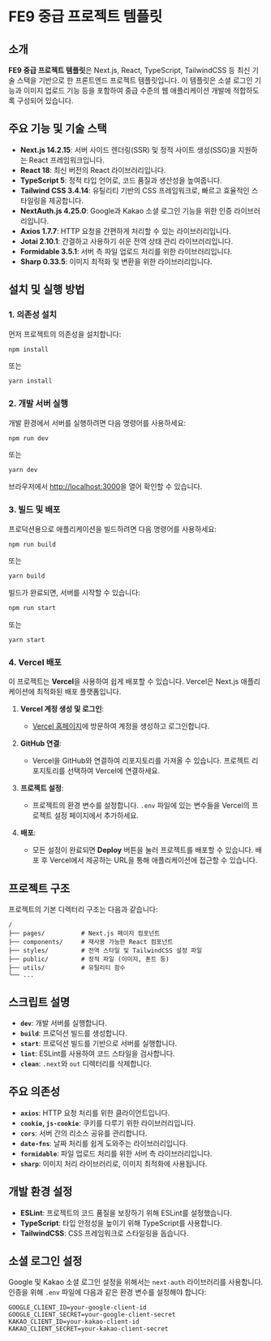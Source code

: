 # FE9 중급 프로젝트 템플릿

## 소개

**FE9 중급 프로젝트 템플릿**은 Next.js, React, TypeScript, TailwindCSS 등 최신 기술 스택을 기반으로 한 프론트엔드 프로젝트 템플릿입니다. 이 템플릿은 소셜 로그인 기능과 이미지 업로드 기능 등을 포함하여 중급 수준의 웹 애플리케이션 개발에 적합하도록 구성되어 있습니다.

## 주요 기능 및 기술 스택

- **Next.js 14.2.15**: 서버 사이드 렌더링(SSR) 및 정적 사이트 생성(SSG)을 지원하는 React 프레임워크입니다.
- **React 18**: 최신 버전의 React 라이브러리입니다.
- **TypeScript 5**: 정적 타입 언어로, 코드 품질과 생산성을 높여줍니다.
- **Tailwind CSS 3.4.14**: 유틸리티 기반의 CSS 프레임워크로, 빠르고 효율적인 스타일링을 제공합니다.
- **NextAuth.js 4.25.0**: Google과 Kakao 소셜 로그인 기능을 위한 인증 라이브러리입니다.
- **Axios 1.7.7**: HTTP 요청을 간편하게 처리할 수 있는 라이브러리입니다.
- **Jotai 2.10.1**: 간결하고 사용하기 쉬운 전역 상태 관리 라이브러리입니다.
- **Formidable 3.5.1**: 서버 측 파일 업로드 처리를 위한 라이브러리입니다.
- **Sharp 0.33.5**: 이미지 최적화 및 변환을 위한 라이브러리입니다.

## 설치 및 실행 방법

### 1. 의존성 설치

먼저 프로젝트의 의존성을 설치합니다:

```bash
npm install
```

또는

```bash
yarn install
```

### 2. 개발 서버 실행

개발 환경에서 서버를 실행하려면 다음 명령어를 사용하세요:

```bash
npm run dev
```

또는

```bash
yarn dev
```

브라우저에서 [http://localhost:3000](http://localhost:3000)을 열어 확인할 수 있습니다.

### 3. 빌드 및 배포

프로덕션용으로 애플리케이션을 빌드하려면 다음 명령어를 사용하세요:

```bash
npm run build
```

또는

```bash
yarn build
```

빌드가 완료되면, 서버를 시작할 수 있습니다:

```bash
npm run start
```

또는

```bash
yarn start
```

### 4. Vercel 배포

이 프로젝트는 **Vercel**을 사용하여 쉽게 배포할 수 있습니다. Vercel은 Next.js 애플리케이션에 최적화된 배포 플랫폼입니다.

1. **Vercel 계정 생성 및 로그인**:

   - [Vercel 홈페이지](https://vercel.com/)에 방문하여 계정을 생성하고 로그인합니다.

2. **GitHub 연결**:

   - Vercel을 GitHub와 연결하여 리포지토리를 가져올 수 있습니다. 프로젝트 리포지토리를 선택하여 Vercel에 연결하세요.

3. **프로젝트 설정**:

   - 프로젝트의 환경 변수를 설정합니다. `.env` 파일에 있는 변수들을 Vercel의 프로젝트 설정 페이지에서 추가하세요.

4. **배포**:
   - 모든 설정이 완료되면 **Deploy** 버튼을 눌러 프로젝트를 배포할 수 있습니다. 배포 후 Vercel에서 제공하는 URL을 통해 애플리케이션에 접근할 수 있습니다.

## 프로젝트 구조

프로젝트의 기본 디렉터리 구조는 다음과 같습니다:

```
/
├── pages/          # Next.js 페이지 컴포넌트
├── components/     # 재사용 가능한 React 컴포넌트
├── styles/         # 전역 스타일 및 TailwindCSS 설정 파일
├── public/         # 정적 파일 (이미지, 폰트 등)
├── utils/          # 유틸리티 함수
└── ...
```

## 스크립트 설명

- **`dev`**: 개발 서버를 실행합니다.
- **`build`**: 프로덕션 빌드를 생성합니다.
- **`start`**: 프로덕션 빌드를 기반으로 서버를 실행합니다.
- **`lint`**: ESLint를 사용하여 코드 스타일을 검사합니다.
- **`clean`**: `.next`와 `out` 디렉터리를 삭제합니다.

## 주요 의존성

- **`axios`**: HTTP 요청 처리를 위한 클라이언트입니다.
- **`cookie`, `js-cookie`**: 쿠키를 다루기 위한 라이브러리입니다.
- **`cors`**: 서버 간의 리소스 공유를 관리합니다.
- **`date-fns`**: 날짜 처리를 쉽게 도와주는 라이브러리입니다.
- **`formidable`**: 파일 업로드 처리를 위한 서버 측 라이브러리입니다.
- **`sharp`**: 이미지 처리 라이브러리로, 이미지 최적화에 사용됩니다.

## 개발 환경 설정

- **ESLint**: 프로젝트의 코드 품질을 보장하기 위해 ESLint를 설정했습니다.
- **TypeScript**: 타입 안정성을 높이기 위해 TypeScript를 사용합니다.
- **TailwindCSS**: CSS 프레임워크로 스타일링을 돕습니다.

## 소셜 로그인 설정

Google 및 Kakao 소셜 로그인 설정을 위해서는 `next-auth` 라이브러리를 사용합니다. 인증을 위해 `.env` 파일에 다음과 같은 환경 변수를 설정해야 합니다:

```
GOOGLE_CLIENT_ID=your-google-client-id
GOOGLE_CLIENT_SECRET=your-google-client-secret
KAKAO_CLIENT_ID=your-kakao-client-id
KAKAO_CLIENT_SECRET=your-kakao-client-secret
```

